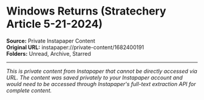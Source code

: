 # Windows Returns (Stratechery Article 5-21-2024)

**Source:** Private Instapaper Content  
**Original URL:** instapaper://private-content/1682400191  
**Folders:** Unread, Archive, Starred  

---

*This is private content from Instapaper that cannot be directly accessed via URL. The content was saved privately to your Instapaper account and would need to be accessed through Instapaper's full-text extraction API for complete content.*